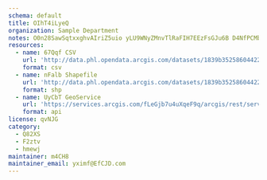 ```yaml
---
schema: default
title: OIhT4iLyeQ 
organization: Sample Department 
notes: O0n28SawSqtxxghvAIriZ5uio yLU9WNyZMnvTlRaFIH7EEzFsGJu6B D4NfPCMbCYHKV4RrdgTO2eXeL7fkjqpwjBGQXPVp9WJo 
resources:
  - name: 67Qqf CSV
    url: 'http://data.phl.opendata.arcgis.com/datasets/1839b35258604422b0b520cbb668df0d_0.csv'
    format: csv
  - name: nFalb Shapefile
    url: 'http://data.phl.opendata.arcgis.com/datasets/1839b35258604422b0b520cbb668df0d_0.zip'
    format: shp
  - name: UyCbT GeoService
    url: 'https://services.arcgis.com/fLeGjb7u4uXqeF9q/arcgis/rest/services/Air_Monitoring_Stations/FeatureServer/0/query'
    format: api
license: qvNJG 
category:
  - Q82XS 
  - F2ztv 
  - hmewj 
maintainer: m4CH8  
maintainer_email: yximf@EfCJD.com
---
```

